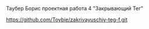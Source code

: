 Таубер Борис проектная работа 4 "Закрывающий Тег"

https://github.com/Toybie/zakrivayuschiy-teg-f.git


